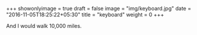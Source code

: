 +++
showonlyimage = true
draft = false
image = "img/keyboard.jpg"
date = "2016-11-05T18:25:22+05:30"
title = "keyboard"
weight = 0
+++

And I would walk 10,000 miles.

